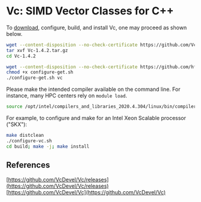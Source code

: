 # Vc: SIMD Vector Classes for C++

To [download](https://github.com/VcDevel/Vc/releases/latest), configure, build, and install Vc, one may proceed as shown below.

```bash
wget --content-disposition --no-check-certificate https://github.com/VcDevel/Vc/archive/refs/tags/1.4.2.tar.gz
tar xvf Vc-1.4.2.tar.gz
cd Vc-1.4.2

wget --content-disposition --no-check-certificate https://github.com/hfp/xconfigure/raw/main/configure-get.sh
chmod +x configure-get.sh
./configure-get.sh vc
```

Please make the intended compiler available on the command line. For instance, many HPC centers rely on `module load`.

```bash
source /opt/intel/compilers_and_libraries_2020.4.304/linux/bin/compilervars.sh intel64
```

For example, to configure and make for an Intel Xeon Scalable processor ("SKX"):

```bash
make distclean
./configure-vc.sh
cd build; make -j; make install
```

## References

[https://github.com/VcDevel/Vc/releases](https://github.com/VcDevel/Vc/releases)  
[https://github.com/VcDevel/Vc](https://github.com/VcDevel/Vc)
